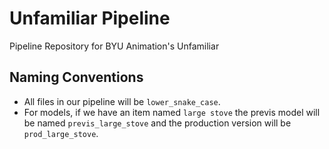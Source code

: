 # Unfamiliar Pipeline
Pipeline Repository for BYU Animation's Unfamiliar

## Naming Conventions
- All files in our pipeline will be `lower_snake_case`.
- For models, if we have an item named `large stove` the previs model will be named `previs_large_stove` and the production version will be `prod_large_stove`.
